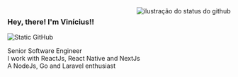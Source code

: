 <img align='right' src="https://github-readme-stats.vercel.app/api?username=allbdev&show_icons=true&title_color=783c00&text_color=af552e&icon_color=783c00&bg_color=f8efd4&cache_seconds=2300" alt="ilustração do status do github">

### Hey, there! I'm Vinícius!!

<img src="https://img.shields.io/static/v1?label=Overview&message=Vinicius&color=f8efd4&style=for-the-badge&logo=GitHub" alt="Static GitHub">

<p>Senior Software Engineer <br/> I work with ReactJs, React Native and NextJs <br/> A NodeJs, Go and Laravel enthusiast</p>

